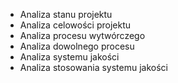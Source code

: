 - Analiza stanu projektu
- Analiza celowości projektu
- Analiza procesu wytwórczego
- Analiza dowolnego procesu
- Analiza systemu jakości
- Analiza stosowania systemu jakości